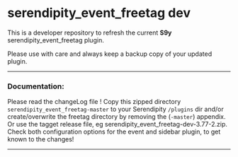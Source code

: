 # serendipity_event_freetag dev

This is a developer repository to refresh the current **S9y** serendipity_event_freetag plugin.

Please use with care and always keep a backup copy of your updated plugin.

- - -

### Documentation:
Please read the changeLog file !
Copy this zipped directory `serendipity_event_freetag-master` to your Serendipity `/plugins` dir and/or create/overwrite the freetag directory by removing the (`-master`) appendix.
Or use the tagget release file, eg serendipity_event_freetag-dev-3.77-2.zip.
Check both configuration options for the event and sidebar plugin, to get known to the changes!


- - -

